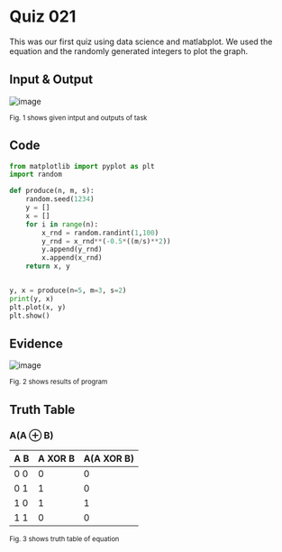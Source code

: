 # Quiz 021
This was our first quiz using data science and matlabplot. We used the equation and the randomly generated integers to plot the graph.
## Input & Output
![image](https://github.com/Amine-Itani/Unit-1/assets/123438294/2c4bea48-8baa-44d1-bf87-d2095eef63f8)

<sub>Fig. 1 shows given intput and outputs of task
## Code

```py
from matplotlib import pyplot as plt
import random

def produce(n, m, s):
    random.seed(1234)
    y = []
    x = []
    for i in range(n):
        x_rnd = random.randint(1,100)
        y_rnd = x_rnd**(-0.5*((m/s)**2))
        y.append(y_rnd)
        x.append(x_rnd)
    return x, y


y, x = produce(n=5, m=3, s=2)
print(y, x)
plt.plot(x, y)
plt.show()
```

## Evidence
![image](https://github.com/Amine-Itani/Unit-1/assets/123438294/6ef77983-b0eb-4016-8608-68968159c5b7)

<sub>Fig. 2 shows results of program

## Truth Table
### A(A ⊕ B)

| A B | A XOR B | A(A XOR B) |
|-----|---------|------------|
| 0 0 |    0    |      0     |
| 0 1 |    1    |      0     |
| 1 0 |    1    |      1     |
| 1 1 |    0    |      0     |

<sub>Fig. 3 shows truth table of equation
